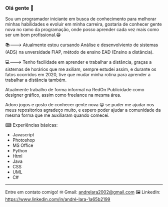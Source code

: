 ### Olá gente 👋
Sou um programador iniciante em busca de
conhecimento para melhorar minhas habilidades e
evoluir em minha carreira, gostaria de conhecer gente
nova no ramo da programação, onde posso aprender 
cada vez mais como ser um bom profissional.😁

📚---> Atualmente estou cursando Análise e desenvolviento de sistemas (ADS)
na unversidade FIAP, método de ensino EAD (Ensino a distância).

💻---> Tenho facilidade em aprender e trabalhar a distância, graças a
sistemas de horários que me axiliam, sempre estudei assim, e durante
os fatos ocorridos em 2020, tive que mudar minha rotina para aprender
a trabalhar a distância também.

Atualmente trabalho de forma informal na RedOn Publicidade
como designer gráfico, assim como freelance na mesma área.

Adoro jogos e gosto de conhecer gente nova 😁 se
puder me ajudar nos meus repositorios
agradeço muito, e espero poder ajudar a comunidade
da mesma forma que me auxiliaram quando comecei.

⌨ Experiências básicas:
- Javascript
- Photoshop
- MS Office
- Python
- Html
- Java
- CSS
- UML
- C#

-----------------------------------------------------------------------

Entre em contato comigo!
✉ Gmail: andrelara2002@gmail.com
🖼 LinkedIn: https://www.linkedin.com/in/andré-lara-1a65b2199
